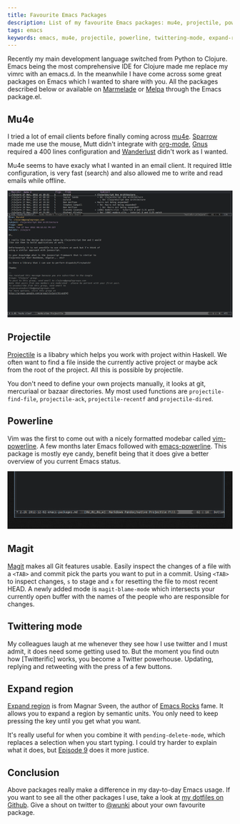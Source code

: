 ```yaml
---
title: Favourite Emacs Packages
description: List of my favourite Emacs packages: mu4e, projectile, powerline, twittering-mode and expand-region.
tags: emacs
keywords: emacs, mu4e, projectile, powerline, twittering-mode, expand-region
---
```


Recently my main development language switched from Python to Clojure. Emacs
being the most comprehensive IDE for Clojure made me replace my vimrc with an
emacs.d. In the meanwhile I have come across some great packages on Emacs
which I wanted to share with you. All the packages described below or
available on [Marmelade] or [Melpa] through the Emacs package.el.

[Marmelade]: http://marmalade-repo.org/
[Melpa]: http://melpa.milkbox.net/

## Mu4e

I tried a lot of email clients before finally coming across [mu4e]. [Sparrow]
made me use the mouse, Mutt didn't integrate with [org-mode], [Gnus] required a
400 lines configuration and [Wanderlust] didn't work as I wanted.

Mu4e seems to have exacly what I wanted in an email client. It required little
configuration, is very fast (search) and also allowed me to write and read
emails while offline.

![Mu4e on Emacs](/images/posts/emacs-screenshot-mu4e.png "Mu4e on Emacs")

[mu4e]: http://www.djcbsoftware.nl/code/mu/mu4e.html
[Sparrow]: http://www.sparrowmailapp.com/
[org-mode]: http://orgmode.org/
[Gnus]: http://www.gnus.org/
[Wanderlust]: http://www.gohome.org/wl/

## Projectile

[Projectile] is a libabry which helps you work with project within Haskell. We
often want to find a file inside the currently active project or maybe ack
from the root of the project. All this is possible by projectile.

You don't need to define your own projects manually, it looks at git,
mercuriaal or bazaar directories. My most used functions are
`projectile-find-file`, `projectile-ack`, `projectile-recentf` and
`projectile-dired`.

[Projectile]: https://github.com/bbatsov/projectile

## Powerline

Vim was the first to come out with a nicely formatted modebar called
[vim-powerline]. A few months later Emacs followed with
[emacs-powerline]. This package is mostly eye candy, benefit being that it
does give a better overview of you current Emacs status.

![Powerline on Emacs](/images/posts/emacs-screenshot-powerline.png "Powerline on Emacs")

[vim-powerline]: https://github.com/Lokaltog/vim-powerline
[emacs-powerline]: https://github.com/jonathanchu/emacs-powerline

## Magit

[Magit] makes all Git features usable. Easily inspect the changes of a file
with a `<TAB>` and commit pick the parts you want to put in a commit. Using
`<TAB>` to inspect changes, `s` to stage and `x` for resetting the file to
most recent HEAD. A newly added mode is `magit-blame-mode` which intersects
your currently open buffer with the names of the people who are responsible
for changes.

[Magit]: http://philjackson.github.com/magit/

## Twittering mode

My colleagues laugh at me whenever they see how I use twitter and I must
admit, it does need some getting used to. But the moment you find outn how
[Twitterific] works, you become a Twitter powerhouse. Updating, replying and
retweeting with the press of a few buttons.

## Expand region

[Expand region] is from Magnar Sveen, the author of [Emacs Rocks] fame. It
allows you to expand a region by semantic units. You only need to keep
pressing the key until you get what you want. 

It's really useful for when you combine it with `pending-delete-mode`, which
replaces a selection when you start typing. I could try harder to explain what
it does, but [Episode 9] does it more justice.

[Expand region]: https://github.com/magnars/expand-region.el
[Emacs Rocks]: http://emacsrocks.com/
[Episode 9]: http://emacsrocks.com/e09.html

## Conclusion

Above packages really make a difference in my day-to-day Emacs usage. If you
want to see all the other packages I use, take a look at
[my dotfiles on Github]. Give a shout on twitter to [@wunki] about your own
favourite package.

[my dotfiles on Github]: https://github.com/wunki/wunki-dotfiles
[@wunki]: https://twitter.com/wunki

